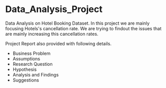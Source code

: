 # Data_Analysis_Project

Data Analysis on Hotel Booking Dataset.
In this project we are mainly focusing Hotels's cancellation rate. We are trying to findout the issues that are mainly increasing this cancellation rates.

Project Report also provided with following details.
 - Business Problem
 - Assumptions
 - Research Question
 - Hypothesis
 - Analysis and Findings
 - Suggestions
